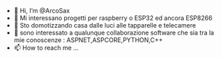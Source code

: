 - 👋 Hi, I’m @ArcoSax
- 👀 Mi interessano progetti per raspberry o ESP32 ed ancora ESP8266
- 🌱 Sto domotizzando casa dalle luci alle tapparelle e telecamere
- 💞️ sono interessato a qualunque collaborazione software che sia tra la mie conoscenze : ASPNET,ASPCORE,PYTHON,C++
- 📫 How to reach me ...

<!---
ArcoSax/ArcoSax is a ✨ special ✨ repository because its `README.md` (this file) appears on your GitHub profile.
You can click the Preview link to take a look at your changes.
--->
